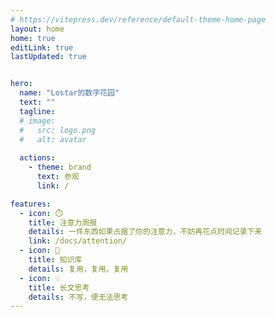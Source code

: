 ```yaml
---
# https://vitepress.dev/reference/default-theme-home-page
layout: home
home: true
editLink: true
lastUpdated: true


hero:
  name: "Lostar的数字花园"
  text: ""
  tagline: 
  # image: 
  #   src: logo.png
  #   alt: avatar
  
  actions:
    - theme: brand
      text: 参观
      link: /

features:
  - icon: ⏱️
    title: 注意力周报
    details: 一件东西如果占据了你的注意力，不妨再花点时间记录下来
    link: /docs/attention/
  - icon: 📃 
    title: 知识库
    details: 复用，复用，复用
  - icon: 💡
    title: 长文思考
    details: 不写，便无法思考    
---
```



